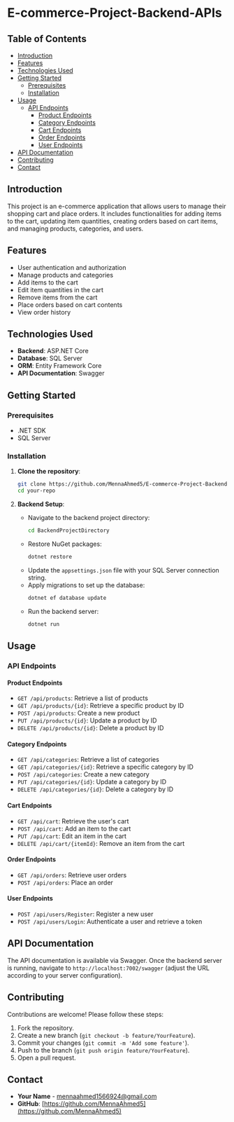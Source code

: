 # E-commerce-Project-Backend-APIs

## Table of Contents
- [Introduction](#introduction)
- [Features](#features)
- [Technologies Used](#technologies-used)
- [Getting Started](#getting-started)
  - [Prerequisites](#prerequisites)
  - [Installation](#installation)
- [Usage](#usage)
  - [API Endpoints](#api-endpoints)
    - [Product Endpoints](#product-endpoints)
    - [Category Endpoints](#category-endpoints)
    - [Cart Endpoints](#cart-endpoints)
    - [Order Endpoints](#order-endpoints)
    - [User Endpoints](#user-endpoints)
- [API Documentation](#api-documentation)
- [Contributing](#contributing)
- [Contact](#contact)

## Introduction
This project is an e-commerce application that allows users to manage their shopping cart and place orders. It includes functionalities for adding items to the cart, updating item quantities, creating orders based on cart items, and managing products, categories, and users.

## Features
- User authentication and authorization
- Manage products and categories
- Add items to the cart
- Edit item quantities in the cart
- Remove items from the cart
- Place orders based on cart contents
- View order history

## Technologies Used
- **Backend**: ASP.NET Core
- **Database**: SQL Server
- **ORM**: Entity Framework Core
- **API Documentation**: Swagger

## Getting Started

### Prerequisites
- .NET SDK 
- SQL Server

### Installation
1. **Clone the repository**:
    ```sh
    git clone https://github.com/MennaAhmed5/E-commerce-Project-Backend-APIs-.git
    cd your-repo
    ```

2. **Backend Setup**:
    - Navigate to the backend project directory:
        ```sh
        cd BackendProjectDirectory
        ```
    - Restore NuGet packages:
        ```sh
        dotnet restore
        ```
    - Update the `appsettings.json` file with your SQL Server connection string.
    - Apply migrations to set up the database:
        ```sh
        dotnet ef database update
        ```
    - Run the backend server:
        ```sh
        dotnet run
        ```
## Usage

### API Endpoints

#### Product Endpoints
- `GET /api/products`: Retrieve a list of products
- `GET /api/products/{id}`: Retrieve a specific product by ID
- `POST /api/products`: Create a new product
- `PUT /api/products/{id}`: Update a product by ID
- `DELETE /api/products/{id}`: Delete a product by ID

#### Category Endpoints
- `GET /api/categories`: Retrieve a list of categories
- `GET /api/categories/{id}`: Retrieve a specific category by ID
- `POST /api/categories`: Create a new category
- `PUT /api/categories/{id}`: Update a category by ID
- `DELETE /api/categories/{id}`: Delete a category by ID

#### Cart Endpoints
- `GET /api/cart`: Retrieve the user's cart
- `POST /api/cart`: Add an item to the cart
- `PUT /api/cart`: Edit an item in the cart
- `DELETE /api/cart/{itemId}`: Remove an item from the cart

#### Order Endpoints
- `GET /api/orders`: Retrieve user orders
- `POST /api/orders`: Place an order

#### User Endpoints
- `POST /api/users/Register`: Register a new user
- `POST /api/users/Login`: Authenticate a user and retrieve a token

## API Documentation
The API documentation is available via Swagger. Once the backend server is running, navigate to `http://localhost:7002/swagger` (adjust the URL according to your server configuration).

## Contributing
Contributions are welcome! Please follow these steps:
1. Fork the repository.
2. Create a new branch (`git checkout -b feature/YourFeature`).
3. Commit your changes (`git commit -m 'Add some feature'`).
4. Push to the branch (`git push origin feature/YourFeature`).
5. Open a pull request.

## Contact
- **Your Name** - [mennaahmed1566924@gmail.com](mailto:mennaahmed1566924@gmail.com)
- **GitHub**: [https://github.com/MennaAhmed5](https://github.com/MennaAhmed5)



